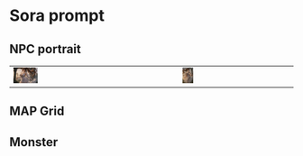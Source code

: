 # Sora prompt

## NPC portrait 

<table>
  <tr>
    <td style="vertical-align: middle;"><a href="../Sora/Elegant Ritual Silhouette01.md"><img alt="우아한 의식의 실루엣" title="우아한 의식의 실루엣" src="../Sora/Elegant%20Ritual%20Silhouette01.png" style="width: 15%; height: auto;" ></a></td>   <td style="vertical-align: middle;"><a href="../Sora/Elegant Ritual Silhouette01.md"><img alt="우아한 의식의 실루엣" title="우아한 의식의 실루엣" src="../Sora/Elegant%20Ritual%20Silhouette02.png" style="width: 10%; height: auto;" ></a></td>
  </tr>
</table>


## MAP Grid

## Monster 
